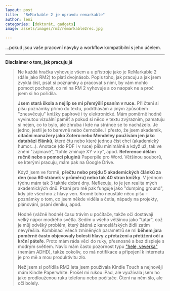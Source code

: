 ```yaml
---
layout: post
title:  "ReMarkable 2 je opravdu remarkable"
author: leni
categories: [doktorát, gadgets]
image: assets/images/rm2/remarkable2rec.jpg

---
```


...pokud jsou vaše pracovní návyky a workflow kompatibilní s jeho účelem.

---
**Disclaimer o tom, jak pracuju já**
>Ne každá hračka vyhovuje všem a u přístroje jako je ReMarkable 2 (dále jako RM2) to platí dvojnásob. Popis toho, jak pracuju a jak jsem zvyklá číst, psát si poznámky a pracovat s nimi, by vám mohlo pomoct pochopit, co mi na RM 2 vyhovuje a co naopak ne a proč jsem si ho pořídila.
>
>**Jsem stará škola a nejlíp se mi přemýšlí psaním v ruce.** Při čtení si píšu poznámky přímo do textu, podrthávám a jiným způsobem "znesvěcuju" knížky papírové i ty elektronické. Mám poměrně hodně vyvinutou vizuální paměť a pokud si něco v textu zvýrazním, pamatuju si nejen, co to bylo, ale zhruba i kde na stránce se to nacházelo. Je jedno, jestli je to barevně nebo černobíle. I přesto, že jsem akademik, **citační manažery jako Zotero nebo Mendeley používám jen jako databázi článků**, které čtu nebo které jednou číst chci (akademický humor...). Anotace (do PDF i v ruce) píšu minimálně a když už, tak ve znění "zajímavé", "tohle zmiňuje XY v xy", apod. **Reference dělám ručně nebo s pomocí pluginů** Paperpile pro Word. Většinou souborů, se kterými pracuju, mám pak na Google Drive. 
>
>Když jsem ve formě, **přečtu nebo projdu 5 akademických článků za den (cca 60 stránek v průměru) nebo tak 40 stran knížky**. V jednom týdnu mám tak 3 takhle dobré dny. Neflexuju, to je jen realita mých akademických dnů. Psaní pro mě pak funguje jako "dumping ground", kdy jde všechno z hlavy ven. Kromě toho neustále něco píšu - poznámky o tom, co jsem někde viděla a četla, nápady na projekty, plánování, psaní deníku, apod. 
>
>Hodně (vážně hodně) času trávím u počítače, takže oči dostávají velký nápor modrého světla. Sedím u všeho většinou jako "tatar", což je můj odvěký problém, který žádná z kancelářských židlí zatím nevyřešila.  Kombinací všech zmíněných parametrů se mi **během jara poměrně často objevovaly bolesti hlavy z přetažení a přetížení očí a krční páteře**. Proto mám ráda věci do ruky, přesnosné a bez displeje s modrým světlem. Navíc mám často pozornost typu <a href="https://www.youtube.com/watch?v=Faa2dHJNFqQ">"hele, veverka"</a> (nemám ADHD), takže cokoliv, co má notifikace a připojení k internetu je pro mě a mou produktivitu zlo.
>
>Než jsem si pořídila RM2 leta jsem používala Kindle Touch a nejnověji mám Kindle Paperwhite. Prošel mi rukou iPad, ale využívala jsem ho jako prodlouženou ruku telefonu nebo počítače. Čtení na něm šlo, ale oči bolely. 

